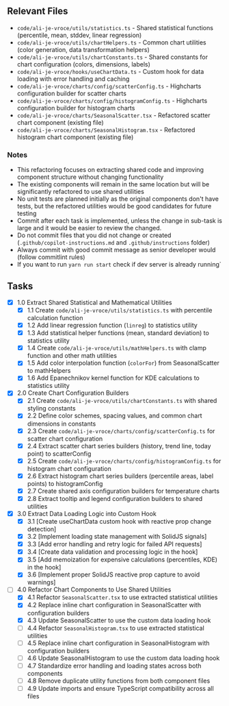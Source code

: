 ## Relevant Files

- `code/ali-je-vroce/utils/statistics.ts` - Shared statistical functions (percentile, mean, stddev, linear regression)
- `code/ali-je-vroce/utils/chartHelpers.ts` - Common chart utilities (color generation, data transformation helpers)
- `code/ali-je-vroce/utils/chartConstants.ts` - Shared constants for chart configuration (colors, dimensions, labels)
- `code/ali-je-vroce/hooks/useChartData.ts` - Custom hook for data loading with error handling and caching
- `code/ali-je-vroce/charts/config/scatterConfig.ts` - Highcharts configuration builder for scatter charts
- `code/ali-je-vroce/charts/config/histogramConfig.ts` - Highcharts configuration builder for histogram charts
- `code/ali-je-vroce/charts/SeasonalScatter.tsx` - Refactored scatter chart component (existing file)
- `code/ali-je-vroce/charts/SeasonalHistogram.tsx` - Refactored histogram chart component (existing file)

### Notes

- This refactoring focuses on extracting shared code and improving component structure without changing functionality
- The existing components will remain in the same location but will be significantly refactored to use shared utilities
- No unit tests are planned initially as the original components don't have tests, but the refactored utilities would be good candidates for future testing
- Commit after each task is implemented, unless the change in sub-task is large and it would be easier to review the changed.
- Do not commit files that you did not change or created (`.github/copilot-instructions.md` and `.github/instructions` folder)
- Always commit with good commit message as senior developer would (follow commitlint rules)
- If you want to run `yarn run start` check if dev server is already running`

## Tasks

- [x] 1.0 Extract Shared Statistical and Mathematical Utilities
  - [x] 1.1 Create `code/ali-je-vroce/utils/statistics.ts` with percentile calculation function
  - [x] 1.2 Add linear regression function (`linreg`) to statistics utility
  - [x] 1.3 Add statistical helper functions (mean, standard deviation) to statistics utility
  - [x] 1.4 Create `code/ali-je-vroce/utils/mathHelpers.ts` with clamp function and other math utilities
  - [x] 1.5 Add color interpolation function (`colorFor`) from SeasonalScatter to mathHelpers
  - [x] 1.6 Add Epanechnikov kernel function for KDE calculations to statistics utility
- [x] 2.0 Create Chart Configuration Builders
  - [x] 2.1 Create `code/ali-je-vroce/utils/chartConstants.ts` with shared styling constants
  - [x] 2.2 Define color schemes, spacing values, and common chart dimensions in constants
  - [x] 2.3 Create `code/ali-je-vroce/charts/config/scatterConfig.ts` for scatter chart configuration
  - [x] 2.4 Extract scatter chart series builders (history, trend line, today point) to scatterConfig
  - [x] 2.5 Create `code/ali-je-vroce/charts/config/histogramConfig.ts` for histogram chart configuration
  - [x] 2.6 Extract histogram chart series builders (percentile areas, label points) to histogramConfig
  - [x] 2.7 Create shared axis configuration builders for temperature charts
  - [x] 2.8 Extract tooltip and legend configuration builders to shared utilities
- [x] 3.0 Extract Data Loading Logic into Custom Hook
  - [x] 3.1 [Create useChartData custom hook with reactive prop change detection]
  - [x] 3.2 [Implement loading state management with SolidJS signals]
  - [x] 3.3 [Add error handling and retry logic for failed API requests]
  - [x] 3.4 [Create data validation and processing logic in the hook]
  - [x] 3.5 [Add memoization for expensive calculations (percentiles, KDE) in the hook]
  - [x] 3.6 [Implement proper SolidJS reactive prop capture to avoid warnings]
- [ ] 4.0 Refactor Chart Components to Use Shared Utilities
  - [x] 4.1 Refactor `SeasonalScatter.tsx` to use extracted statistical utilities
  - [x] 4.2 Replace inline chart configuration in SeasonalScatter with configuration builders
  - [x] 4.3 Update SeasonalScatter to use the custom data loading hook
  - [ ] 4.4 Refactor `SeasonalHistogram.tsx` to use extracted statistical utilities
  - [ ] 4.5 Replace inline chart configuration in SeasonalHistogram with configuration builders
  - [ ] 4.6 Update SeasonalHistogram to use the custom data loading hook
  - [ ] 4.7 Standardize error handling and loading states across both components
  - [ ] 4.8 Remove duplicate utility functions from both component files
  - [ ] 4.9 Update imports and ensure TypeScript compatibility across all files
